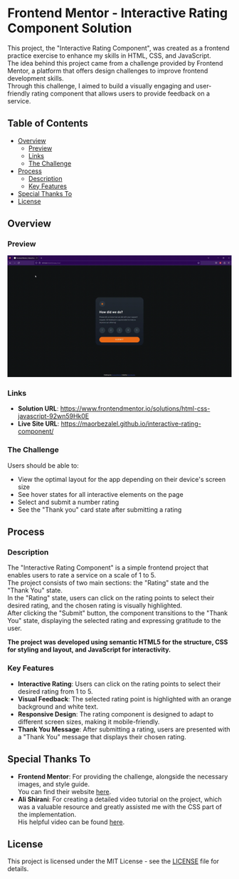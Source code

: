 # Frontend Mentor - Interactive Rating Component Solution

This project, the "Interactive Rating Component", was created as a frontend practice exercise to enhance my skills in HTML, CSS, and JavaScript.<br>
The idea behind this project came from a challenge provided by Frontend Mentor, a platform that offers design challenges to improve frontend development skills.<br>
Through this challenge, I aimed to build a visually engaging and user-friendly rating component that allows users to provide feedback on a service.

## Table of Contents

- [Overview](#overview)
    - [Preview](#preview)
    - [Links](#links)
    - [The Challenge](#the-challenge)
- [Process](#process)
    - [Description](#description)
    - [Key Features](#key-features)
- [Special Thanks To](#special-thanks-to)
- [License](#license)

## Overview

### Preview

![](./res/interactive-rating-component.gif)

### Links

- **Solution URL**: https://www.frontendmentor.io/solutions/html-css-javascript-92wn59Hk0E
- **Live Site URL**: https://maorbezalel.github.io/interactive-rating-component/

### The Challenge

Users should be able to:

- View the optimal layout for the app depending on their device's screen size
- See hover states for all interactive elements on the page
- Select and submit a number rating
- See the "Thank you" card state after submitting a rating

## Process

### Description

The "Interactive Rating Component" is a simple frontend project that enables users to rate a service on a scale of 1 to 5.<br>
The project consists of two main sections: the "Rating" state and the "Thank You" state.<br>
In the "Rating" state, users can click on the rating points to select their desired rating, and the chosen rating is visually highlighted.<br>
After clicking the "Submit" button, the component transitions to the "Thank You" state, displaying the selected rating and expressing gratitude to the user.

**The project was developed using semantic HTML5 for the structure, CSS for styling and layout, and JavaScript for interactivity.**

### Key Features

- **Interactive Rating**: Users can click on the rating points to select their desired rating from 1 to 5.
- **Visual Feedback**: The selected rating point is highlighted with an orange background and white text.
- **Responsive Design**: The rating component is designed to adapt to different screen sizes, making it mobile-friendly.
- **Thank You Message**: After submitting a rating, users are presented with a "Thank You" message that displays their chosen rating.

## Special Thanks To

- **Frontend Mentor**: For providing the challenge, alongside the necessary images, and style guide.<br>
You can find their website [here](https://www.frontendmentor.io/). 
- **Ali Shirani**: For creating a detailed video tutorial on the project, which was a valuable resource and greatly assisted me with the CSS part of the implementation.<br>
His helpful video can be found [here](https://www.youtube.com/watch?v=Nw4y8cAU70w&ab_channel=CodewithAli).

## License

This project is licensed under the MIT License - see the [LICENSE](LICENSE) file for details.

